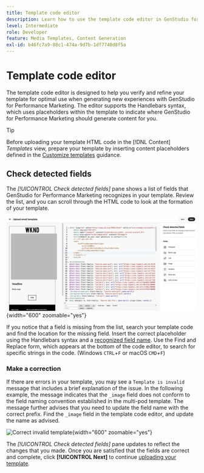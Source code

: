 ```yaml
---
title: Template code editor
description: Learn how to use the template code editor in GenStudio for Performance Marketing.
level: Intermediate
role: Developer
feature: Media Templates, Content Generation
exl-id: b46fc7a9-88c1-474a-9d7b-1df7740d8f5a
---
```

# Template code editor

The template code editor is designed to help you verify and refine your template for optimal use when generating new experiences with GenStudio for Performance Marketing. The editor supports the Handlebars syntax, which uses placeholders within the template to indicate where GenStudio for Performance Marketing should generate content for you.

>[!TIP]
>
>Before uploading your template HTML code in the [!DNL Content] _Templates_ view, prepare your template by inserting content placeholders defined in the [Customize templates](customize-template.md) guidance.

## Check detected fields

The _[!UICONTROL Check detected fields]_ pane shows a list of fields that GenStudio for Performance Marketing recognizes in your template. Review the list, and you can scroll through the HTML code to look at the formation of your template.

![Code editor view](/help/assets/template-detected-fields.png "Check detected fields"){width="600" zoomable="yes"}

If you notice that a field is missing from the list, search your template code and find the location for the missing field. Insert the correct placeholder using the Handlebars syntax and a [recognized field name](/help/user-guide/content/customize-template.md#recognized-field-names). Use the Find and Replace form, which appears at the bottom of the code editor, to search for specific strings in the code. (Windows `CTRL`+`F` or macOS `CMD`+`F`)

### Make a correction

If there are errors in your template, you may see a `Template is invalid` message that includes a brief explanation of the issue. In the following example, the message indicates that the `_image` field does not conform to the field naming convention established in the multi-pod template. The message further advises that you need to update the field name with the correct prefix. Find the `_image` field in the template code editor, and update the name as advised.

![Correct invalid template](/help/assets/animation/template-code-editor.gif){width="600" zoomable="yes"}

The _[!UICONTROL Check detected fields]_ pane updates to reflect the changes that you made. Once you are satisfied that the fields are correct and complete, click **[!UICONTROL Next]** to continue [uploading your template](/help/user-guide/content/use-templates.md#add-a-template).
